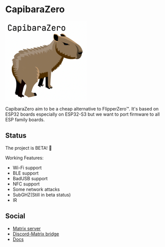 # CapibaraZero

<img src="../logo.png" width="256" />

CapibaraZero aim to be a cheap alternative to FlipperZero™. It's based on ESP32 boards especially on ESP32-S3 but we want to port firmware to all ESP family boards.

## Status

The project is BETA! 🎉

Working Features:

- Wi-Fi support
- BLE support
- BadUSB support
- NFC support
- Some network attacks
- SubGHZ(Still in beta status)
- IR

## Social

- [Matrix server](https://matrix.to/#/#capibarazero:capibarazero.com)
- [Discord-Matrix bridge](https://discord.gg/4uvMS843)
- [Docs](https://capibarazero.com)
